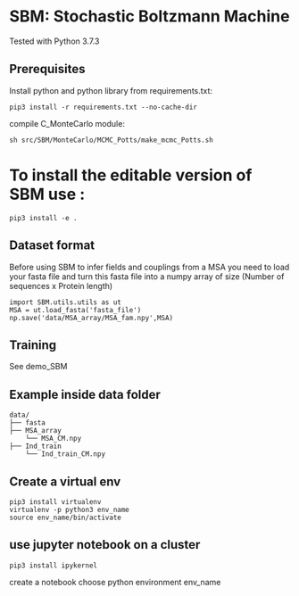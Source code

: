 # SBM: Stochastic Boltzmann Machine
Tested with Python 3.7.3

<!-- ## Scientific publications
If you intend to publish a paper that utilizes any portion of this code, please don't hesitate to get in touch with me. I would be delighted to engage in a discussion regarding your work and its connection to this project. Your contributions and insights are greatly valued. -->

## Prerequisites

Install python and python library from requirements.txt: 
```
pip3 install -r requirements.txt --no-cache-dir
```

compile C_MonteCarlo module:
```
sh src/SBM/MonteCarlo/MCMC_Potts/make_mcmc_Potts.sh
```

# To install the editable version of SBM use :
```
pip3 install -e .
```

## Dataset format

Before using SBM to infer fields and couplings from a MSA you need to load your fasta file and turn this fasta file into a numpy array of size (Number of sequences x Protein length)

```
import SBM.utils.utils as ut
MSA = ut.load_fasta('fasta_file')
np.save('data/MSA_array/MSA_fam.npy',MSA)
```

## Training

See demo_SBM

## Example inside data folder

```
data/
├── fasta
├── MSA_array
	└── MSA_CM.npy
├── Ind_train
	└── Ind_train_CM.npy
```


## Create a virtual env

```
pip3 install virtualenv
virtualenv -p python3 env_name
source env_name/bin/activate
```

## use jupyter notebook on a cluster


```
pip3 install ipykernel
````
create a notebook
choose python environment env_name